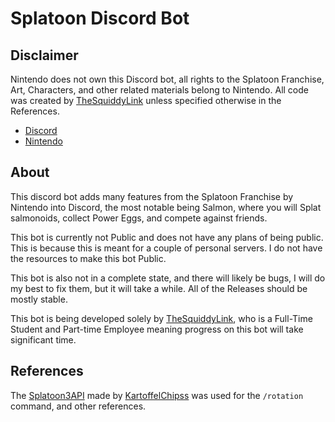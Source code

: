 # Splatoon Discord Bot
## Disclaimer

Nintendo does not own this Discord bot, all rights to the Splatoon Franchise, Art, Characters, and other related materials belong to Nintendo. All code was created by [TheSquiddyLink](https://github.com/TheSquiddyLink) unless specified otherwise in the References.

- [Discord](https://discord.com/)
- [Nintendo](https://www.nintendo.com/)

## About
This discord bot adds many features from the Splatoon Franchise by Nintendo into Discord, the most notable being Salmon, where you will Splat salmonoids, collect Power Eggs, and compete against friends.

This bot is currently not Public and does not have any plans of being public. This is because this is meant for a couple of personal servers. I do not have the resources to make this bot Public.

This bot is also not in a complete state, and there will likely be bugs, I will do my best to fix them, but it will take a while. All of the Releases should be mostly stable. 

This bot is being developed solely by [TheSquiddyLink](https://github.com/TheSquiddyLink), who is a Full-Time Student and Part-time Employee meaning progress on this bot will take significant time. 




## References
The [Splatoon3API](https://github.com/KartoffelChipss/splatoon3api) made by [KartoffelChipss](https://github.com/KartoffelChipss) was used for the `/rotation` command, and other references. 
